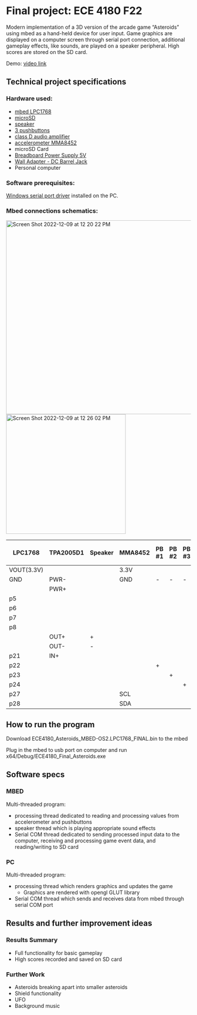 # Final project: ECE 4180 F22

Modern implementation of a 3D version of the arcade game “Asteroids” using mbed as a hand-held device for user input. Game graphics are displayed on a computer screen through serial port connection, additional gameplay effects, like sounds, are played on a speaker peripheral. High scores are stored on the SD card.

Demo: [video link](https://youtu.be/jBx7Cabc0ag)

## Technical project specifications

### Hardware used:

- [mbed LPC1768](https://os.mbed.com/platforms/mbed-LPC1768/)
- [microSD](https://www.sparkfun.com/products/544)
- [speaker](https://www.sparkfun.com/products/11089)
- [3 pushbuttons](https://os.mbed.com/users/4180_1/notebook/pushbuttons/)
- [class D audio amplifier](https://www.google.com/url?client=internal-element-cse&cx=005068852423125155704:gdwng-4isdi&q=https://os.mbed.com/components/TPA2005D1-Class-D-Audio-Amp/&sa=U&ved=2ahUKEwiRjuyiu-X7AhWmpXIEHZHIDcIQFnoECAQQAQ&usg=AOvVaw3Gh-2TOhToFa9RDK48rhbZ)
- [accelerometer MMA8452](https://os.mbed.com/components/MMA8452Q-Triple-Axis-Accelerometer/)
- microSD Card
- [Breadboard Power Supply 5V](https://www.sparkfun.com/products/114)
- [Wall Adapter - DC Barrel Jack](https://www.sparkfun.com/products/21249)
- Personal computer

### Software prerequisites:

[Windows serial port driver](https://os.mbed.com/handbook/Windows-serial-configuration) installed on the PC.

### Mbed connections schematics:

<img width="528" alt="Screen Shot 2022-12-09 at 12 20 22 PM" src="https://user-images.githubusercontent.com/81819912/206757661-224ebadf-63cd-4aff-8aa1-6354729a61eb.png">

<img width="326" alt="Screen Shot 2022-12-09 at 12 26 02 PM" src="https://user-images.githubusercontent.com/81819912/206758574-2e01965a-d928-4040-a9e5-be23e01f1816.png">

| LPC1768   | TPA2005D1 | Speaker | MMA8452 | PB #1 | PB #2 | PB #3 | microSD | Power supply (5V) |
| --------- | --------- | ------- | ------- | ----- | ----- | ----- | ------- | ----------------- |
| VOUT(3.3V)|	 | | 3.3V | | | | Vcc | |
| GND | PWR- | | GND | - | - | - | GND | GND |
| | PWR+ | | | | | | | Vcc |
| p5  | | | | | | | DI |
| p6  | | | | | | | D0 |
| p7  | | | | | | | SCK |
| p8  | | | | | | | CS |
| | OUT+ | + |
| | OUT- | - |
| p21 | IN+ |
| p22 | | | | + |
| p23 | | | | | + |
| p24 | | | | | | + |
| p27 | | | SCL |
| p28 | | | SDA |


## How to run the program

Download ECE4180_Asteroids_MBED-OS2.LPC1768_FINAL.bin to the mbed

Plug in the mbed to usb port on computer and run x64/Debug/ECE4180_Final_Asteroids.exe

## Software specs

### MBED
Multi-threaded program:
- processing thread dedicated to reading and processing values from accelerometer and pushbuttons
- speaker thread which is playing appropriate sound effects 
- Serial COM thread dedicated to sending processed input data to the computer, receiving and processing game event data, and reading/writing to SD card 

### PC
Multi-threaded program:
- processing thread which renders graphics and updates the game
  - Graphics are rendered with opengl GLUT library
- Serial COM thread which sends and receives data from mbed through serial COM port


## Results and further improvement ideas

### Results Summary
- Full functionality for basic gameplay
- High scores recorded and saved on SD card

### Further Work
- Asteroids breaking apart into smaller asteroids
- Shield functionality
- UFO
- Background music

